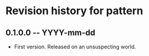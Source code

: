 # Revision history for pattern

## 0.1.0.0  -- YYYY-mm-dd

* First version. Released on an unsuspecting world.
